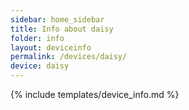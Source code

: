 ```yaml
---
sidebar: home_sidebar
title: Info about daisy
folder: info
layout: deviceinfo
permalink: /devices/daisy/
device: daisy
---
```

{% include templates/device_info.md %}
